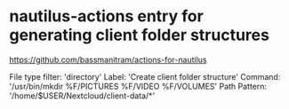 # nautilus-actions entry for generating client folder structures

https://github.com/bassmanitram/actions-for-nautilus

File type filter: 'directory'
Label: 'Create client folder structure'
Command: '/usr/bin/mkdir %F/PICTURES %F/VIDEO %F/VOLUMES'
Path Pattern: '/home/$USER/Nextcloud/client-data/*'
